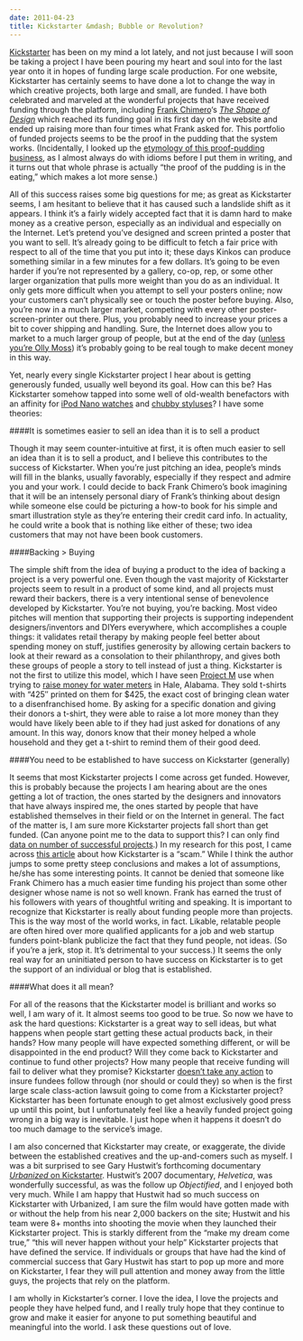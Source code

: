 ```yaml
---
date: 2011-04-23
title: Kickstarter &mdash; Bubble or Revolution?
---
```

[Kickstarter](http://www.kickstarter.com/ "Kickstarter") has been on my mind a lot lately, and not just because I will soon be taking a project I have been pouring my heart and soul into for the last year onto it in hopes of funding large scale production. For one website, Kickstarter has certainly seems to have done a lot to change the way in which creative projects, both large and small, are funded. I have both celebrated and marveled at the wonderful projects that have received funding through the platform, including [Frank Chimero](http://www.frankchimero.com/ "Frank Chimero")‘s [_The Shape of Design_](http://www.kickstarter.com/projects/30453381/the-shape-of-design "The Shape of Design on Kickstarter") which reached its funding goal in its first day on the website and ended up raising more than four times what Frank asked for. This portfolio of funded projects seems to be the proof in the pudding that the system works. (Incidentally, I looked up the [etymology of this proof-pudding business](http://ask.yahoo.com/20020903.html), as I almost always do with idioms before I put them in writing, and it turns out that whole phrase is actually “the proof of the pudding is in the eating,” which makes a lot more sense.)

All of this success raises some big questions for me; as great as Kickstarter seems, I am hesitant to believe that it has caused such a landslide shift as it appears. I think it’s a fairly widely accepted fact that it is damn hard to make money as a creative person, especially as an individual and especially on the Internet. Let’s pretend you’ve designed and screen printed a poster that you want to sell. It’s already going to be difficult to fetch a fair price with respect to all of the time that you put into it; these days Kinkos can produce something similar in a few minutes for a few dollars. It’s going to be even harder if you’re not represented by a gallery, co-op, rep, or some other larger organization that pulls more weight than you do as an individual. It only gets more difficult when you attempt to sell your posters online; now your customers can’t physically see or touch the poster before buying. Also, you’re now in a much larger market, competing with every other poster-screen-printer out there. Plus, you probably need to increase your prices a bit to cover shipping and handling. Sure, the Internet does allow you to market to a much larger group of people, but at the end of the day ([unless you’re Olly Moss](http://www.moss.fm/post/2401000278/star-wars-posters-on-sale-info "Star Wars Posters on Sale")) it’s probably going to be real tough to make decent money in this way.

Yet, nearly every single Kickstarter project I hear about is getting generously funded, usually well beyond its goal. How can this be? Has Kickstarter somehow tapped into some well of old-wealth benefactors with an affinity for [iPod Nano watches](http://www.kickstarter.com/projects/1104350651/tiktok-lunatik-multi-touch-watch-kits "Tiktok on Kickstarter") and [chubby styluses](http://www.kickstarter.com/projects/danprovost/the-cosmonaut-a-wide-grip-stylus-for-touch-screens "The Cosmonaut on Kickstarter")? I have some theories:

####It is sometimes easier to sell an idea than it is to sell a product

Though it may seem counter-intuitive at first, it is often much easier to sell an idea than it is to sell a product, and I believe this contributes to the success of Kickstarter. When you’re just pitching an idea, people’s minds will fill in the blanks, usually favorably, especially if they respect and admire you and your work. I could decide to back Frank Chimero’s book imagining that it will be an intensely personal diary of Frank’s thinking about design while someone else could be picturing a how-to book for his simple and smart illustration style as they’re entering their credit card info. In actuality, he could write a book that is nothing like either of these; two idea customers that may not have been book customers.

####Backing > Buying

The simple shift from the idea of buying a product to the idea of backing a project is a very powerful one. Even though the vast majority of Kickstarter projects seem to result in a product of some kind, and all projects must reward their backers, there is a very intentional sense of benevolence developed by Kickstarter. You’re not buying, you’re backing. Most video pitches will mention that supporting their projects is supporting independent designers/inventors and DIYers everywhere, which accomplishes a couple things: it validates retail therapy by making people feel better about spending money on stuff, justifies generosity by allowing certain backers to look at their reward as a consolation to their philanthropy, and gives both these groups of people a story to tell instead of just a thing. Kickstarter is not the first to utilize this model, which I have seen [Project M](http://www.projectmlab.com/ "Project M") use when trying to [raise money for water meters](http://www.buyameter.org/index.html "Buy A Meter") in Hale, Alabama. They sold t-shirts with “425″ printed on them for $425, the exact cost of bringing clean water to a disenfranchised home. By asking for a specific donation and giving their donors a t-shirt, they were able to raise a lot more money than they would have likely been able to if they had just asked for donations of any amount. In this way, donors know that their money helped a whole household and they get a t-shirt to remind them of their good deed.

####You need to be established to have success on Kickstarter (generally)

It seems that most Kickstarter projects I come across get funded. However, this is probably because the projects I am hearing about are the ones getting a lot of traction, the ones started by the designers and innovators that have always inspired me, the ones started by people that have established themselves in their field or on the Internet in general. The fact of the matter is, I am sure more Kickstarter projects fall short than get funded. (Can anyone point me to the data to support this? I can only find [data on number of successful projects](http://blog.kickstarter.com/post/2686751109/kickstarter-awards-by-the-numbers).) In my research for this post, I came across [this article](http://www.windycityblogger.com/2009/10/13/kickstarter-website-is-a-scam/ "Kickstarter is a scam") about how Kickstarter is a “scam.” While I think the author jumps to some pretty steep conclusions and makes a lot of assumptions, he/she has some interesting points. It cannot be denied that someone like Frank Chimero has a much easier time funding his project than some other designer whose name is not so well known. Frank has earned the trust of his followers with years of thoughtful writing and speaking. It is important to recognize that Kickstarter is really about funding people more than projects. This is the way most of the world works, in fact. Likable, relatable people are often hired over more qualified applicants for a job and web startup funders point-blank publicize the fact that they fund people, not ideas. (So if you’re a jerk, stop it. It’s detrimental to your success.) It seems the only real way for an uninitiated person to have success on Kickstarter is to get the support of an individual or blog that is established.

####What does it all mean?

For all of the reasons that the Kickstarter model is brilliant and works so well, I am wary of it. It almost seems too good to be true. So now we have to ask the hard questions: Kickstarter is a great way to sell ideas, but what happens when people start getting these actual products back, in their hands? How many people will have expected something different, or will be disappointed in the end product? Will they come back to Kickstarter and continue to fund other projects? How many people that receive funding will fail to deliver what they promise? Kickstarter [doesn’t take any action](http://www.kickstarter.com/help/faq#piIAmUnabToCompMyProjAsListWhatShouIDo) to insure fundees follow through (nor should or could they) so when is the first large scale class-action lawsuit going to come from a Kickstarter project? Kickstarter has been fortunate enough to get almost exclusively good press up until this point, but I unfortunately feel like a heavily funded project going wrong in a big way is inevitable. I just hope when it happens it doesn’t do too much damage to the service’s image.

I am also concerned that Kickstarter may create, or exaggerate, the divide between the established creatives and the up-and-comers such as myself. I was a bit surprised to see Gary Hustwit’s forthcoming documentary [_Urbanized_ on Kickstarter](http://www.kickstarter.com/projects/1019019367/urbanized-a-documentary-film-by-gary-hustwit?ref=live "Urbanized on Kickstarter"). Hustwit’s 2007 documentary, _Helvetica_, was wonderfully successful, as was the follow up _Objectified_, and I enjoyed both very much. While I am happy that Hustwit had so much success on Kickstarter with Urbanized, I am sure the film would have gotten made with or without the help from his near 2,000 backers on the site; Hustwit and his team were 8+ months into shooting the movie when they launched their Kickstarter project. This is starkly different from the “make my dream come true,” “this will never happen without your help” Kickstarter projects that have defined the service. If individuals or groups that have had the kind of commercial success that Gary Hustwit has start to pop up more and more on Kickstarter, I fear they will pull attention and money away from the little guys, the projects that rely on the platform.

I am wholly in Kickstarter’s corner. I love the idea, I love the projects and people they have helped fund, and I really truly hope that they continue to grow and make it easier for anyone to put something beautiful and meaningful into the world. I ask these questions out of love.
